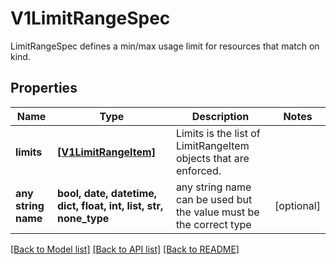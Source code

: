 # V1LimitRangeSpec

LimitRangeSpec defines a min/max usage limit for resources that match on kind.

## Properties
Name | Type | Description | Notes
------------ | ------------- | ------------- | -------------
**limits** | [**[V1LimitRangeItem]**](V1LimitRangeItem.md) | Limits is the list of LimitRangeItem objects that are enforced. | 
**any string name** | **bool, date, datetime, dict, float, int, list, str, none_type** | any string name can be used but the value must be the correct type | [optional]

[[Back to Model list]](../README.md#documentation-for-models) [[Back to API list]](../README.md#documentation-for-api-endpoints) [[Back to README]](../README.md)


